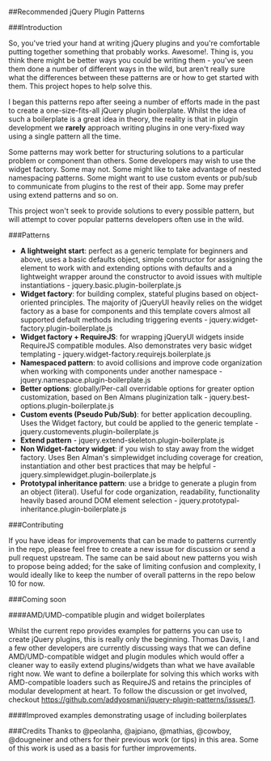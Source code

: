 ##Recommended jQuery Plugin Patterns

###Introduction

So, you've tried your hand at writing jQuery plugins and you're comfortable putting together something that probably works. Awesome!. Thing is, you think there might be better ways you could be writing them - you've seen them done a number of different ways in the wild, but aren't really sure what the differences between these patterns are or how to get started with them. This project hopes to help solve this.

I began this patterns repo after seeing a number of efforts made in the past to create a one-size-fits-all jQuery plugin boilerplate. Whilst the idea of such a boilerplate is a great idea in theory, the reality is that in plugin development we <b>rarely</b> approach writing plugins in one very-fixed way using a single pattern all the time. 

Some patterns may work better for structuring solutions to a particular problem or component than others. Some developers may wish to use the widget factory. Some may not. Some might like to take advantage of nested namespacing patterns.  Some might want to use custom events or pub/sub to communicate from plugins to the rest of their app. Some may prefer using extend patterns and so on.

This project won't seek to provide solutions to every possible pattern, but will attempt to cover popular patterns developers often use in the wild.

###Patterns 

<ul>
<li><strong>A lightweight start</strong>: perfect as a generic template for beginners and above, uses a basic defaults object, simple constructor for assigning the element to work with and extending options with defaults and a lightweight wrapper around the constructor to avoid issues with multiple instantiations - jquery.basic.plugin-boilerplate.js</li>
<li><strong>Widget factory</strong>: for building complex, stateful plugins based on object-oriented principles. The majority of jQueryUI heavily relies on the widget factory as a base for components and this template covers almost all supported default methods including triggering events - jquery.widget-factory.plugin-boilerplate.js</li>
<li><strong>Widget factory + RequireJS</strong>: for wrapping jQueryUI widgets inside RequireJS compatible modules. Also demonstrates very basic widget templating - jquery.widget-factory.requirejs.boilerplate.js</li>
<li><strong>Namespaced pattern</strong>: to avoid collisions and improve code organization when working with components under another namespace - jquery.namespace.plugin-boilerplate.js</li>
<li><strong>Better options</strong>: globally/Per-call overridable options for greater option customization, based on Ben Almans pluginization talk - jquery.best-options.plugin-boilerplate.js</li>
<li><strong>Custom events (Pseudo Pub/Sub)</strong>: for better application decoupling. Uses the Widget factory, but could be applied to the generic template - jquery.customevents.plugin-boilerplate.js</li>
<li><strong>Extend pattern</strong> - jquery.extend-skeleton.plugin-boilerplate.js</li>
<li><strong>Non Widget-factory widget</strong>: if you wish to stay away from the widget factory. Uses Ben Alman's simplewidget including coverage for creation, instantiation and other best practices that may be helpful  - jquery.simplewidget.plugin-boilerplate.js</li>
<li><strong>Prototypal inheritance pattern</strong>: use a bridge to generate a plugin from an object (literal). Useful for code organization, readability, functionality heavily based around DOM element selection - jquery.prototypal-inheritance.plugin-boilerplate.js</li>
</ul>


###Contributing

If you have ideas for improvements that can be made to patterns currently in the repo, please feel free to create a new issue for discussion or send a pull request upstream. The same can be said about new patterns you wish to propose being added; for the sake of limiting confusion and complexity, I would ideally like to keep the number of overall patterns in the repo below 10 for now.

###Coming soon

####AMD/UMD-compatible plugin and widget boilerplates

Whilst the current repo provides examples for patterns you can use to create jQuery plugins, this is really only the beginning. Thomas Davis, I and a few other developers are currently discussing ways that we can define AMD/UMD-compatible widget and plugin modules which would offer a cleaner way to easily extend plugins/widgets than what we have available right now. We want to define a boilerplate for solving this which works with AMD-compatible loaders such as RequireJS and retains the principles of modular development at heart. To follow the discussion or get involved, checkout https://github.com/addyosmani/jquery-plugin-patterns/issues/1.

####Improved examples demonstrating usage of including boilerplates

###Credits
Thanks to @peolanha, @ajpiano, @mathias, @cowboy, @dougneiner and others for their previous work (or tips) in this area. Some of this work is used as a basis for further improvements.